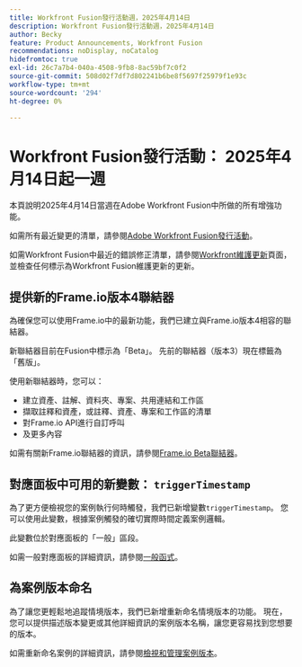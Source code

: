 ```yaml
---
title: Workfront Fusion發行活動週，2025年4月14日
description: Workfront Fusion發行活動週，2025年4月14日
author: Becky
feature: Product Announcements, Workfront Fusion
recommendations: noDisplay, noCatalog
hidefromtoc: true
exl-id: 26c7a7b4-040a-4508-9fb8-8ac59bf7c0f2
source-git-commit: 508d02f7df7d802241b6be8f5697f25979f1e93c
workflow-type: tm+mt
source-wordcount: '294'
ht-degree: 0%

---
```


# Workfront Fusion發行活動： 2025年4月14日起一週

本頁說明2025年4月14日當週在Adobe Workfront Fusion中所做的所有增強功能。

如需所有最近變更的清單，請參閱[Adobe Workfront Fusion發行活動](/help/workfront-fusion/fusion-product-releases/fusion-release-activity.md)。

如需Workfront Fusion中最近的錯誤修正清單，請參閱[Workfront維護更新](https://experienceleague.adobe.com/en/docs/workfront-known-issues/releases/current-updates)頁面，並檢查任何標示為Workfront Fusion維護更新的更新。

## 提供新的Frame.io版本4聯結器

為確保您可以使用Frame.io中的最新功能，我們已建立與Frame.io版本4相容的聯結器。

新聯結器目前在Fusion中標示為「Beta」。 先前的聯結器（版本3）現在標籤為「舊版」。

使用新聯結器時，您可以：

* 建立資產、註解、資料夾、專案、共用連結和工作區
* 擷取註釋和資產，或註釋、資產、專案和工作區的清單
* 對Frame.io API進行自訂呼叫
* 及更多內容

如需有關新Frame.io聯結器的資訊，請參閱[Frame.io Beta聯結器](/help/workfront-fusion/references/apps-and-modules/adobe-connectors/frame-io-modules-new.md)。

## 對應面板中可用的新變數： `triggerTimestamp`

為了更方便檢視您的案例執行何時觸發，我們已新增變數`triggerTimestamp`。 您可以使用此變數，根據案例觸發的確切實際時間定義案例邏輯。

此變數位於對應面板的「一般」區段。

如需一般對應面板的詳細資訊，請參閱[一般函式](/help/workfront-fusion/references/mapping-panel/functions/general-functions.md)。

## 為案例版本命名

為了讓您更輕鬆地追蹤情境版本，我們已新增重新命名情境版本的功能。 現在，您可以提供描述版本變更或其他詳細資訊的案例版本名稱，讓您更容易找到您想要的版本。

如需重新命名案例的詳細資訊，請參閱[檢視和管理案例版本](/help/workfront-fusion/manage-scenarios/restore-a-scenario-version.md)。
